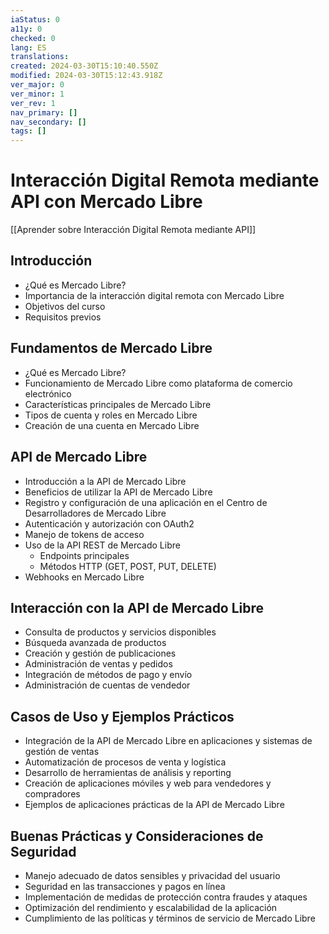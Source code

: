 ```yaml
---
iaStatus: 0
a11y: 0
checked: 0
lang: ES
translations: 
created: 2024-03-30T15:10:40.550Z
modified: 2024-03-30T15:12:43.918Z
ver_major: 0
ver_minor: 1
ver_rev: 1
nav_primary: []
nav_secondary: []
tags: []
---
```

# Interacción Digital Remota mediante API con Mercado Libre

[[Aprender sobre Interacción Digital Remota mediante API]]

## Introducción
- ¿Qué es Mercado Libre?
- Importancia de la interacción digital remota con Mercado Libre
- Objetivos del curso
- Requisitos previos

## Fundamentos de Mercado Libre
- ¿Qué es Mercado Libre?
- Funcionamiento de Mercado Libre como plataforma de comercio electrónico
- Características principales de Mercado Libre
- Tipos de cuenta y roles en Mercado Libre
- Creación de una cuenta en Mercado Libre

## API de Mercado Libre
- Introducción a la API de Mercado Libre
- Beneficios de utilizar la API de Mercado Libre
- Registro y configuración de una aplicación en el Centro de Desarrolladores de Mercado Libre
- Autenticación y autorización con OAuth2
- Manejo de tokens de acceso
- Uso de la API REST de Mercado Libre
  - Endpoints principales
  - Métodos HTTP (GET, POST, PUT, DELETE)
- Webhooks en Mercado Libre

## Interacción con la API de Mercado Libre
- Consulta de productos y servicios disponibles
- Búsqueda avanzada de productos
- Creación y gestión de publicaciones
- Administración de ventas y pedidos
- Integración de métodos de pago y envío
- Administración de cuentas de vendedor

## Casos de Uso y Ejemplos Prácticos
- Integración de la API de Mercado Libre en aplicaciones y sistemas de gestión de ventas
- Automatización de procesos de venta y logística
- Desarrollo de herramientas de análisis y reporting
- Creación de aplicaciones móviles y web para vendedores y compradores
- Ejemplos de aplicaciones prácticas de la API de Mercado Libre

## Buenas Prácticas y Consideraciones de Seguridad
- Manejo adecuado de datos sensibles y privacidad del usuario
- Seguridad en las transacciones y pagos en línea
- Implementación de medidas de protección contra fraudes y ataques
- Optimización del rendimiento y escalabilidad de la aplicación
- Cumplimiento de las políticas y términos de servicio de Mercado Libre
